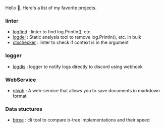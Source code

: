 Hello 👋. Here's a list of my favorite projects.
### linter
* [logfind](https://github.com/seipan/logfind) : linter to find log.Println(), etc.
* [logdel](https://github.com/seipan/logdel) : Static analysis tool to remove log.Println(), etc. in bulk
* [ctxchecker](https://github.com/seipan/ctxchecker) : linter to check if context is in the argument


### logger
* [logdis](https://github.com/seipan/logdis) : logger to notify logs directly to discord using webhook

### WebService
* [glyph](https://github.com/Doer-org/glyph) : A web-service that allows you to save documents in markdown format 

### Data stuctures
* [btree](https://github.com/seipan/btree) : cli tool to compare b-tree implementations and their speed 
